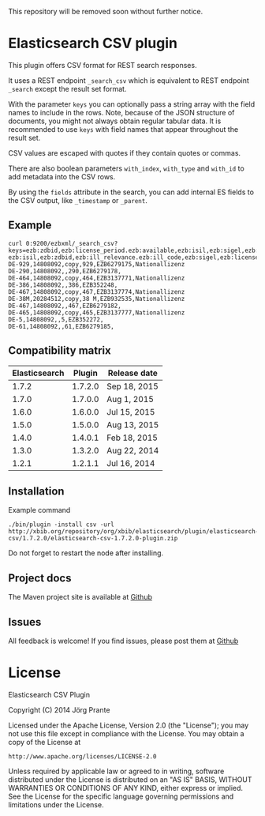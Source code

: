 This repository will be removed soon without further notice.

# Elasticsearch CSV plugin

This plugin offers CSV format for REST search responses.

It uses a REST endpoint `_search_csv` which is equivalent to REST endpoint `_search` except the result set format.

With the parameter `keys` you can optionally pass a string array with the field names to include in the rows.
Note, because of the JSON structure of documents, you might not always obtain regular tabular data. 
It is recommended to use `keys` with field names that appear throughout the result set.

CSV values are escaped with quotes if they contain quotes or commas.

There are also boolean parameters `with_index`, `with_type` and `with_id` to add metadata into the CSV rows.

By using the `fields` attribute in the search, you can add internal ES fields to the CSV output, like `_timestamp` or `_parent`.

## Example

    curl 0:9200/ezbxml/_search_csv?keys=ezb:zdbid,ezb:license_period.ezb:available,ezb:isil,ezb:sigel,ezb:license_entry_id,ezb:ill_relevance.ezb:ill_code
    ezb:isil,ezb:zdbid,ezb:ill_relevance.ezb:ill_code,ezb:sigel,ezb:license_entry_id,ezb:license_period.ezb:available
    DE-929,14808092,copy,929,EZB6279175,Nationallizenz
    DE-290,14808092,,290,EZB6279178,
    DE-464,14808092,copy,464,EZB3137771,Nationallizenz
    DE-386,14808092,,386,EZB352248,
    DE-467,14808092,copy,467,EZB3137774,Nationallizenz
    DE-38M,20284512,copy,38 M,EZB932535,Nationallizenz
    DE-467,14808092,,467,EZB6279182,
    DE-465,14808092,copy,465,EZB3137777,Nationallizenz
    DE-5,14808092,,5,EZB352272,
    DE-61,14808092,,61,EZB6279185,

## Compatibility matrix

| Elasticsearch | Plugin        | Release date |
|---------------|---------------|--------------|
| 1.7.2         | 1.7.2.0       | Sep 18, 2015 |
| 1.7.0         | 1.7.0.0       | Aug  1, 2015 |
| 1.6.0         | 1.6.0.0       | Jul 15, 2015 |
| 1.5.0         | 1.5.0.0       | Aug 13, 2015 |
| 1.4.0         | 1.4.0.1       | Feb 18, 2015 |
| 1.3.0         | 1.3.2.0       | Aug 22, 2014 |
| 1.2.1         | 1.2.1.1       | Jul 16, 2014 |

## Installation 

Example command

    ./bin/plugin -install csv -url http://xbib.org/repository/org/xbib/elasticsearch/plugin/elasticsearch-csv/1.7.2.0/elasticsearch-csv-1.7.2.0-plugin.zip

Do not forget to restart the node after installing.

## Project docs

The Maven project site is available at [Github](http://jprante.github.io/elasticsearch-csv)

## Issues

All feedback is welcome! If you find issues, please post them at [Github](https://github.com/jprante/elasticsearch-csv/issues)

# License

Elasticsearch CSV Plugin

Copyright (C) 2014 Jörg Prante

Licensed under the Apache License, Version 2.0 (the "License");
you may not use this file except in compliance with the License.
You may obtain a copy of the License at

    http://www.apache.org/licenses/LICENSE-2.0

Unless required by applicable law or agreed to in writing, software
distributed under the License is distributed on an "AS IS" BASIS,
WITHOUT WARRANTIES OR CONDITIONS OF ANY KIND, either express or implied.
See the License for the specific language governing permissions and
limitations under the License.
